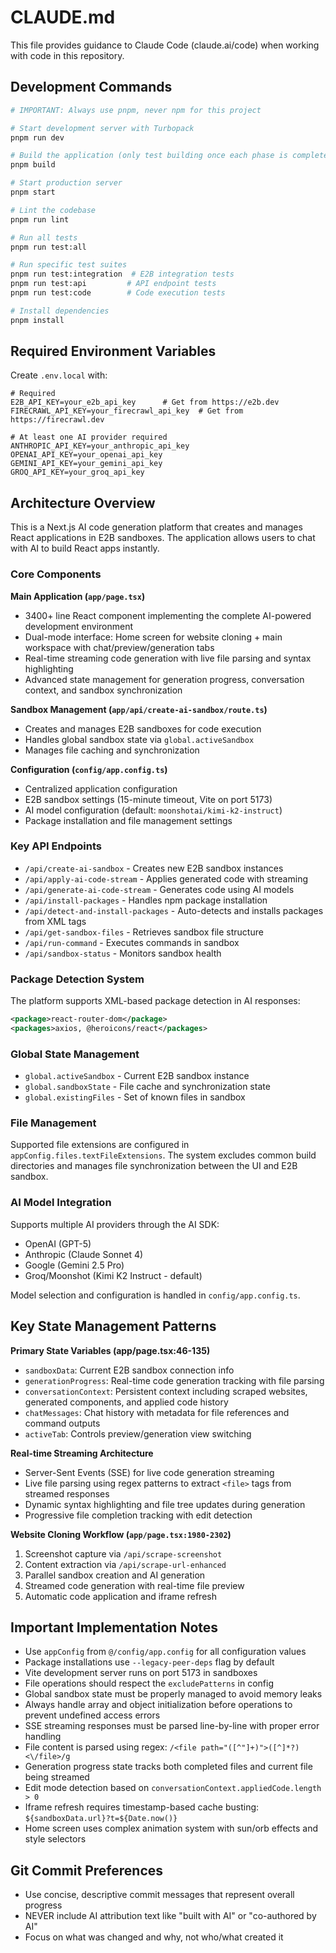 # CLAUDE.md

This file provides guidance to Claude Code (claude.ai/code) when working with code in this repository.

## Development Commands

```bash
# IMPORTANT: Always use pnpm, never npm for this project

# Start development server with Turbopack
pnpm run dev

# Build the application (only test building once each phase is complete)
pnpm build

# Start production server
pnpm start

# Lint the codebase
pnpm run lint

# Run all tests
pnpm run test:all

# Run specific test suites
pnpm run test:integration  # E2B integration tests
pnpm run test:api         # API endpoint tests
pnpm run test:code        # Code execution tests

# Install dependencies
pnpm install
```

## Required Environment Variables

Create `.env.local` with:
```env
# Required
E2B_API_KEY=your_e2b_api_key      # Get from https://e2b.dev
FIRECRAWL_API_KEY=your_firecrawl_api_key  # Get from https://firecrawl.dev

# At least one AI provider required
ANTHROPIC_API_KEY=your_anthropic_api_key
OPENAI_API_KEY=your_openai_api_key
GEMINI_API_KEY=your_gemini_api_key
GROQ_API_KEY=your_groq_api_key
```

## Architecture Overview

This is a Next.js AI code generation platform that creates and manages React applications in E2B sandboxes. The application allows users to chat with AI to build React apps instantly.

### Core Components

**Main Application (`app/page.tsx`)**
- 3400+ line React component implementing the complete AI-powered development environment
- Dual-mode interface: Home screen for website cloning + main workspace with chat/preview/generation tabs
- Real-time streaming code generation with live file parsing and syntax highlighting
- Advanced state management for generation progress, conversation context, and sandbox synchronization

**Sandbox Management (`app/api/create-ai-sandbox/route.ts`)**
- Creates and manages E2B sandboxes for code execution
- Handles global sandbox state via `global.activeSandbox`
- Manages file caching and synchronization

**Configuration (`config/app.config.ts`)**
- Centralized application configuration
- E2B sandbox settings (15-minute timeout, Vite on port 5173)
- AI model configuration (default: `moonshotai/kimi-k2-instruct`)
- Package installation and file management settings

### Key API Endpoints

- `/api/create-ai-sandbox` - Creates new E2B sandbox instances
- `/api/apply-ai-code-stream` - Applies generated code with streaming
- `/api/generate-ai-code-stream` - Generates code using AI models
- `/api/install-packages` - Handles npm package installation
- `/api/detect-and-install-packages` - Auto-detects and installs packages from XML tags
- `/api/get-sandbox-files` - Retrieves sandbox file structure
- `/api/run-command` - Executes commands in sandbox
- `/api/sandbox-status` - Monitors sandbox health

### Package Detection System

The platform supports XML-based package detection in AI responses:
```xml
<package>react-router-dom</package>
<packages>axios, @heroicons/react</packages>
```

### Global State Management

- `global.activeSandbox` - Current E2B sandbox instance
- `global.sandboxState` - File cache and synchronization state
- `global.existingFiles` - Set of known files in sandbox

### File Management

Supported file extensions are configured in `appConfig.files.textFileExtensions`. The system excludes common build directories and manages file synchronization between the UI and E2B sandbox.

### AI Model Integration

Supports multiple AI providers through the AI SDK:
- OpenAI (GPT-5)
- Anthropic (Claude Sonnet 4)
- Google (Gemini 2.5 Pro)
- Groq/Moonshot (Kimi K2 Instruct - default)

Model selection and configuration is handled in `config/app.config.ts`.

## Key State Management Patterns

**Primary State Variables (app/page.tsx:46-135)**
- `sandboxData`: Current E2B sandbox connection info
- `generationProgress`: Real-time code generation tracking with file parsing
- `conversationContext`: Persistent context including scraped websites, generated components, and applied code history
- `chatMessages`: Chat history with metadata for file references and command outputs
- `activeTab`: Controls preview/generation view switching

**Real-time Streaming Architecture**
- Server-Sent Events (SSE) for live code generation streaming
- Live file parsing using regex patterns to extract `<file>` tags from streamed responses
- Dynamic syntax highlighting and file tree updates during generation
- Progressive file completion tracking with edit detection

**Website Cloning Workflow (`app/page.tsx:1980-2302`)**
1. Screenshot capture via `/api/scrape-screenshot`
2. Content extraction via `/api/scrape-url-enhanced` 
3. Parallel sandbox creation and AI generation
4. Streamed code generation with real-time file preview
5. Automatic code application and iframe refresh

## Important Implementation Notes

- Use `appConfig` from `@/config/app.config` for all configuration values
- Package installations use `--legacy-peer-deps` flag by default
- Vite development server runs on port 5173 in sandboxes
- File operations should respect the `excludePatterns` in config
- Global sandbox state must be properly managed to avoid memory leaks
- Always handle array and object initialization before operations to prevent undefined access errors
- SSE streaming responses must be parsed line-by-line with proper error handling
- File content is parsed using regex: `/<file path="([^"]+)">([^]*?)<\/file>/g`
- Generation progress state tracks both completed files and current file being streamed
- Edit mode detection based on `conversationContext.appliedCode.length > 0`
- Iframe refresh requires timestamp-based cache busting: `${sandboxData.url}?t=${Date.now()}`
- Home screen uses complex animation system with sun/orb effects and style selectors

## Git Commit Preferences
- Use concise, descriptive commit messages that represent overall progress
- NEVER include AI attribution text like "built with AI" or "co-authored by AI"
- Focus on what was changed and why, not who/what created it